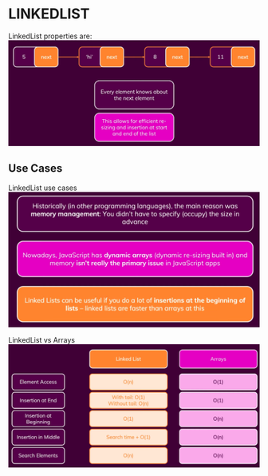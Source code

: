 # LINKEDLIST

LinkedList properties are:
![Image about LinkedList in JavaScript](../../../documentation/js-linked-list.png)

## Use Cases

LinkedList use cases
![Image about LinkedList use cases](../../../documentation/linkedlist-use-cases.png)

LinkedList vs Arrays
![Image about LinkedList vs Array](../../../documentation/js-array-vs-linkedlist.png)
